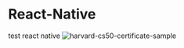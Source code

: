 # React-Native
test react native
![harvard-cs50-certificate-sample](https://user-images.githubusercontent.com/62678144/147623679-f792880a-c613-46ee-8e53-5e96a43f15ca.png)
